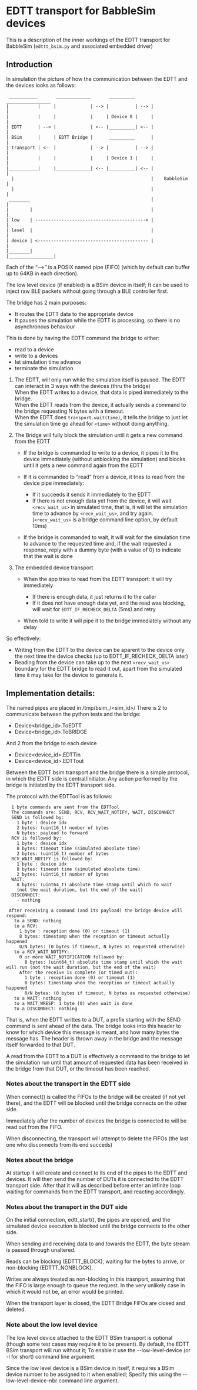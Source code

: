 # EDTT transport for BabbleSim devices

This is a description of the inner workings of the
EDTT transport for BabbleSim (`edttt_bsim.py` and associated embedded driver)

## Introduction

In simulation the picture of how the communication between the EDTT and the
devices looks as follows:

```
 ___________       _____________       __________       _________________
|           |     |             | --> |          | --> |                 |
|           |     |             |     | Device 0 |     |                 |
| EDTT      | --> |             | <-- |__________| <-- |                 |
| BSim      |     | EDTT Bridge |      __________      |                 |
| transport | <-- |             | --> |          | --> |                 |
|           |     |             |     | Device 1 |     |                 |
|___________|     |_____________| <-- |__________| <-- |                 |
  |                                                    |    BabbleSim    |
  |                                                    |                 |
 ________                                              |                 |
|        |                                             |                 |
| low    | ------------------------------------------> |                 |
| level  |                                             |                 |
| device | <------------------------------------------ |                 |
|________|                                             |_________________|

```


Each of the “-->” is a POSIX named pipe (FIFO) (which by default can buffer up to
64KB in each direction).

The low level device (if enabled) is a BSim device in itself; It can be used to inject raw
BLE packets without going through a BLE controller first.

The bridge has 2 main purposes:

* It routes the EDTT data to the appropriate device
* It pauses the simulation while the EDTT is processing, so there is no asynchronous
  behaviour

This is done by having the EDTT command the bridge to either:

 * read to a device
 * write to a devices
 * let simulation time advance
 * terminate the simulation


1. The EDTT, will only run while the simulation itself is paused.
   The EDTT can interact in 3 ways with the devices (thru the bridge)<br>
   When the EDTT writes to a device, that data is piped immediately to the
   bridge.<br>
   When the EDTT reads from the device, it actually sends a command to the
   bridge requesting N bytes with a timeout.<br>
   When the EDTT does `transport.wait(time)`, it tells the bridge to just let
   the simulation time go ahead for `<time>` without doing anything.

2. The Bridge will fully block the simulation until it gets a new command from
   the EDTT

    * If the bridge is commanded to write to a device, it pipes it to the
      device immediately (without unblocking the simulation) and blocks until it
      gets a new command again from the EDTT
    * If it is commanded to “read” from a device, it tries to read from the
      device pipe immediately:

        * If it succeeds it sends it immediately to the EDTT
        * If there is not enough data yet from the device, it will wait
          `<recv_wait_us>` in simulated time, that is, it will let the
          simulation time to advance by `<recv_wait_us>`, and try again.
          (`<recv_wait_us>` is a bridge command line option, by default 10ms)
    * If the bridge is commanded to wait, it will wait for the simulation time to
      advance to the requested time and, if the wait requested a response, reply
      with a dummy byte (with a value of 0) to indicate that the wait is done

3. The embedded device transport

    * When the app tries to read from the EDTT transport: it will try
      immediately

        * If there is enough data, it just returns it to the caller
        * If it does not have enough data yet, and the read was blocking,
          will wait for `EDTT_IF_RECHECK_DELTA` (5ms) and retry

    * When told to write it will pipe it to the bridge immediately without any
      delay


So effectively:

* Writing from the EDTT to the device can be aparent to the device only the next
  time the device checks (up to EDTT_IF_RECHECK_DELTA later)
* Reading from the device can take up to the next `<recv_wait_us>` boundary
  for the EDTT bridge to read it out, apart from the simulated time it may
  take for the device to generate it.


## Implementation details:

The named pipes are placed in /tmp/bsim_<user>/<sim_id>/
There is 2 to communicate between the python tests and the bridge:

* Device<bridge_id>.ToEDTT
* Device<bridge_id>.ToBRIDGE

And 2 from the bridge to each device

* Device<device_id>.EDTTin
* Device<device_id>.EDTTout

Between the EDTT bsim transport and the bridge there is a simple protocol,
in which the EDTT side is central/initiator.
Any action performed by the bridge is initiated by the EDTT transport side.

The protocol with the EDTTool is as follows:
```
  1 byte commands are sent from the EDTTool
  The commands are: SEND, RCV, RCV_WAIT_NOTIFY, WAIT, DISCONNECT
  SEND is followed by:
    1 byte : device idx
    2 bytes: (uint16_t) number of bytes
    N bytes: payload to forward
  RCV is followed by:
    1 byte : device idx
    8 bytes: timeout time (simulated absolute time)
    2 bytes: (uint16_t) number of bytes
  RCV_WAIT_NOTIFY is followed by:
    1 byte : device idx
    8 bytes: timeout time (simulated absolute time)
    2 bytes: (uint16_t) number of bytes
  WAIT:
    8 bytes: (uint64_t) absolute time stamp until which to wait
    (not the wait duration, but the end of the wait)
  DISCONNECT:
    - nothing

 After receiving a command (and its payload) the bridge device will respond:
   to a SEND: nothing
   to a RCV:
     1 byte : reception done (0) or timeout (1)
     8 bytes: timestamp when the reception or timeout actually happened
     0/N bytes: (0 bytes if timeout, N bytes as requested otherwise)
   to a RCV_WAIT_NOTIFY:
     0 or more WAIT_NOTIFICATION followed by:
       8 bytes: (uint64_t) absolute time stamp until which the wait will run (not the wait duration, but the end of the wait)
     After the receive is complete (or timed out):
       1 byte : reception done (0) or timeout (1)
       8 bytes: timestamp when the reception or timeout actually happened
       0/N bytes: (0 bytes if timeout, N bytes as requested otherwise)
   to a WAIT: nothing
   to a WAIT_WRESP: 1 byte (0) when wait is done
   to a DISCONNECT: nothing
```

That is, when the EDTT writtes to a DUT, a prefix starting with the SEND
command is sent ahead of the data. The bridge looks into this header to know
for which device this message is meant, and how many bytes the message has.
The header is thrown away in the bridge and the message itself forwarded to
that DUT.

A read from the EDTT to a DUT is effectively a command to the bridge to let
the simulation run until that amount of requested data has been received in
the bridge from that DUT, or the timeout has been reached.

### Notes about the transport in the EDTT side

When connect() is called the FIFOs to the bridge will be created
(if not yet there), and the EDTT will be blocked until the bridge
connects on the other side.

Immediately after the number of devices the bridge is connected to
will be read out from the FIFO.

When disconnecting, the transport will attempt to delete the FIFOs
(the last one who disconnects from its end succeds)

### Notes about the bridge

At startup it will create and connect to its end of the pipes
to the EDTT and devices.
It will then send the number of DUTs it is connected to the EDTT
transport side.
After that it will as described before enter an infinite loop
waiting for commands from the EDTT transport, and reacting accordingly.

### Notes about the transport in the DUT side

On the initial connection, edtt_start(), the pipes are opened,
and the simulated device execution is blocked until the bridge
connects to the other side.

When sending and receiving data to and towards the EDTT,
the byte stream is passed through unaltered.

Reads can be blocking (EDTTT_BLOCK), waiting for the bytes to arrive,
or non-blocking (EDTTT_NONBLOCK).

Writes are always treated as non-blocking in this trasnport, assuming that
the FIFO is large enough to queue the request. In the very unlikely case in which
it would not be, an error would be printed.

When the transport layer is closed, the EDTT Bridge FIFOs are closed and deleted.

### Note about the low level device

The low level device attached to the EDTT BSim transport is optional (though some test
cases may require it to be present). By default, the EDTT BSim transport will run without
it; To enable it use the --low-level-device (or -l for short) command line argument.

Since the low level device is a BSim device in itself, it requires a BSim device number
to be assigned to it when enabled; Specify this using the --low-level-device-nbr command line argument.

